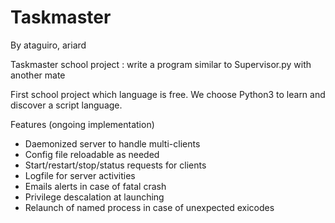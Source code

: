 # Taskmaster

By ataguiro, ariard

Taskmaster school project : write a program similar to Supervisor.py with another mate

First school project which language is free. We choose Python3 to learn and discover a script language.

Features (ongoing implementation)
- Daemonized server to handle multi-clients
- Config file reloadable as needed
- Start/restart/stop/status requests for clients
- Logfile for server activities
- Emails alerts in case of fatal crash
- Privilege descalation at launching
- Relaunch of named process in case of unexpected exicodes
